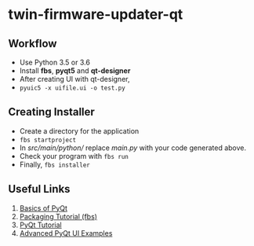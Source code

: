 # twin-firmware-updater-qt

## Workflow
* Use Python 3.5 or 3.6
* Install **fbs**, **pyqt5** and **qt-designer**
* After creating UI with qt-designer,
* `pyuic5 -x uifile.ui -o test.py`

## Creating Installer

* Create a directory for the application
* `fbs startproject`
* In *src/main/python/* replace *main.py* with your code generated above.
* Check your program with `fbs run`
* Finally, `fbs installer`

## Useful Links
1. [Basics of PyQt](https://www.learnpyqt.com)
2. [Packaging Tutorial (fbs)](https://libraries.io/github/mherrmann/fbs-tutorial)
3. [PyQt Tutorial](https://www.youtube.com/playlist?list=PLzMcBGfZo4-lB8MZfHPLTEHO9zJDDLpYj)
4. [Advanced PyQt UI Examples](https://www.youtube.com/user/VFXtestingWMP)
